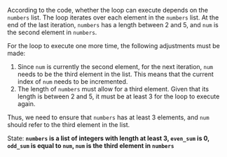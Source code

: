 According to the code, whether the loop can execute depends on the `numbers` list. The loop iterates over each element in the `numbers` list. At the end of the last iteration, `numbers` has a length between 2 and 5, and `num` is the second element in `numbers`. 

For the loop to execute one more time, the following adjustments must be made:
1. Since `num` is currently the second element, for the next iteration, `num` needs to be the third element in the list. This means that the current index of `num` needs to be incremented.
2. The length of `numbers` must allow for a third element. Given that its length is between 2 and 5, it must be at least 3 for the loop to execute again.

Thus, we need to ensure that `numbers` has at least 3 elements, and `num` should refer to the third element in the list.

State: **`numbers` is a list of integers with length at least 3, `even_sum` is 0, `odd_sum` is equal to `num`, `num` is the third element in `numbers`**